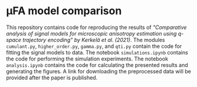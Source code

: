 # μFA model comparison

This repository contains code for reproducing the results of *"Comparative analysis of signal models for microscopic anisotropy estimation using q-space trajectory encoding" by Kerkelä et al. (2021)*. The modules `cumulant.py`, `higher_order.py`, `gamma.py`, and `qti.py` contain the code for fitting the signal models to data. The notebook `simulations.ipynb` contains the code for performing the simulation experiments. The notebook `analysis.ipynb` contains the code for calculating the presented results and generating the figures. A link for downloading the preprocessed data will be provided after the paper is published.
